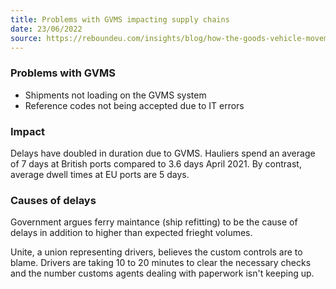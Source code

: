 ```yaml
---
title: Problems with GVMS impacting supply chains
date: 23/06/2022
source: https://reboundeu.com/insights/blog/how-the-goods-vehicle-movement-service-is-disrupting-uk-supply-chains/
---
```


### Problems with GVMS

- Shipments not loading on the GVMS system
- Reference codes not being accepted due to IT errors

### Impact

Delays have doubled in duration due to GVMS. Hauliers spend an average of 7 days  at British ports compared to 3.6 days April 2021. By contrast, average dwell times at EU ports are 5 days.

### Causes of delays

Government argues ferry maintance (ship refitting) to be the cause of delays in addition to higher than expected frieght volumes.

Unite, a union representing drivers, believes the custom controls are to blame. Drivers are taking 10 to 20 minutes to clear the necessary checks and the number customs agents dealing with paperwork isn't keeping up.